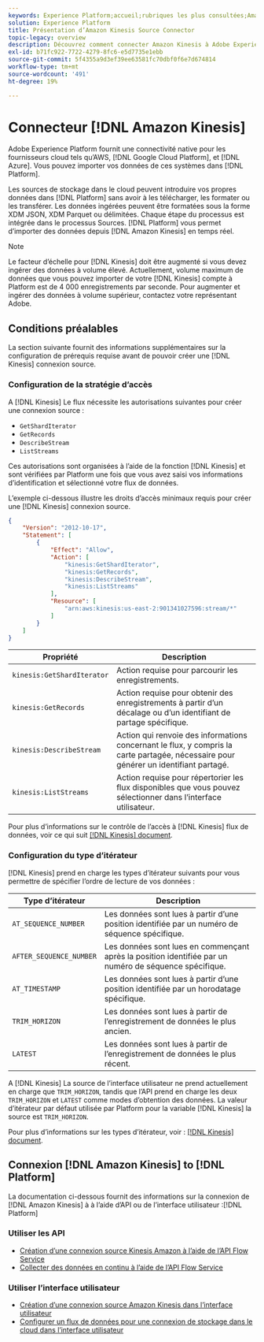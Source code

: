 ```yaml
---
keywords: Experience Platform;accueil;rubriques les plus consultées;Amazon Kinesis;amazon kinesis;Kinesis;kinesis
solution: Experience Platform
title: Présentation d’Amazon Kinesis Source Connector
topic-legacy: overview
description: Découvrez comment connecter Amazon Kinesis à Adobe Experience Platform à l’aide des API ou de l’interface utilisateur.
exl-id: b71fc922-7722-4279-8fc6-e5d7735e1ebb
source-git-commit: 5f4355a9d3ef39ee63581fc70dbf0f6e7d674814
workflow-type: tm+mt
source-wordcount: '491'
ht-degree: 19%

---
```


# Connecteur [!DNL Amazon Kinesis]

Adobe Experience Platform fournit une connectivité native pour les fournisseurs cloud tels qu’AWS, [!DNL Google Cloud Platform], et [!DNL Azure]. Vous pouvez importer vos données de ces systèmes dans [!DNL Platform].

Les sources de stockage dans le cloud peuvent introduire vos propres données dans [!DNL Platform] sans avoir à les télécharger, les formater ou les transférer. Les données ingérées peuvent être formatées sous la forme XDM JSON, XDM Parquet ou délimitées. Chaque étape du processus est intégrée dans le processus Sources. [!DNL Platform] vous permet d’importer des données depuis [!DNL Amazon Kinesis] en temps réel.

>[!NOTE]
>
>Le facteur d’échelle pour [!DNL Kinesis] doit être augmenté si vous devez ingérer des données à volume élevé. Actuellement, volume maximum de données que vous pouvez importer de votre [!DNL Kinesis] compte à Platform est de 4 000 enregistrements par seconde. Pour augmenter et ingérer des données à volume supérieur, contactez votre représentant Adobe.

## Conditions préalables

La section suivante fournit des informations supplémentaires sur la configuration de prérequis requise avant de pouvoir créer une [!DNL Kinesis] connexion source.

### Configuration de la stratégie d’accès

A [!DNL Kinesis] Le flux nécessite les autorisations suivantes pour créer une connexion source :

- `GetShardIterator`
- `GetRecords`
- `DescribeStream`
- `ListStreams`

Ces autorisations sont organisées à l’aide de la fonction [!DNL Kinesis] et sont vérifiées par Platform une fois que vous avez saisi vos informations d’identification et sélectionné votre flux de données.

L’exemple ci-dessous illustre les droits d’accès minimaux requis pour créer une [!DNL Kinesis] connexion source.

```json
{
    "Version": "2012-10-17",
    "Statement": [
        {
            "Effect": "Allow",
            "Action": [
                "kinesis:GetShardIterator",
                "kinesis:GetRecords",
                "kinesis:DescribeStream",
                "kinesis:ListStreams"
            ],
            "Resource": [
                "arn:aws:kinesis:us-east-2:901341027596:stream/*"
            ]
        }
    ]
}
```

| Propriété | Description |
| -------- | ----------- |
| `kinesis:GetShardIterator` | Action requise pour parcourir les enregistrements. |
| `kinesis:GetRecords` | Action requise pour obtenir des enregistrements à partir d’un décalage ou d’un identifiant de partage spécifique. |
| `kinesis:DescribeStream` | Action qui renvoie des informations concernant le flux, y compris la carte partagée, nécessaire pour générer un identifiant partagé. |
| `kinesis:ListStreams` | Action requise pour répertorier les flux disponibles que vous pouvez sélectionner dans l’interface utilisateur. |

Pour plus d’informations sur le contrôle de l’accès à [!DNL Kinesis] flux de données, voir ce qui suit [[!DNL Kinesis] document](https://docs.aws.amazon.com/streams/latest/dev/controlling-access.html).

### Configuration du type d’itérateur

[!DNL Kinesis] prend en charge les types d’itérateur suivants pour vous permettre de spécifier l’ordre de lecture de vos données :

| Type d’itérateur | Description |
| ------------- | ----------- |
| `AT_SEQUENCE_NUMBER` | Les données sont lues à partir d’une position identifiée par un numéro de séquence spécifique. |
| `AFTER_SEQUENCE_NUMBER` | Les données sont lues en commençant après la position identifiée par un numéro de séquence spécifique. |
| `AT_TIMESTAMP` | Les données sont lues à partir d’une position identifiée par un horodatage spécifique. |
| `TRIM_HORIZON` | Les données sont lues à partir de l’enregistrement de données le plus ancien. |
| `LATEST` | Les données sont lues à partir de l’enregistrement de données le plus récent. |

A [!DNL Kinesis] La source de l’interface utilisateur ne prend actuellement en charge que `TRIM_HORIZON`, tandis que l’API prend en charge les deux `TRIM_HORIZON` et `LATEST` comme modes d’obtention des données. La valeur d’itérateur par défaut utilisée par Platform pour la variable [!DNL Kinesis] la source est `TRIM_HORIZON`.

Pour plus d’informations sur les types d’itérateur, voir : [[!DNL Kinesis] document](https://docs.aws.amazon.com/kinesis/latest/APIReference/API_GetShardIterator.html#API_GetShardIterator_RequestSyntax).

## Connexion [!DNL Amazon Kinesis] to [!DNL Platform]

La documentation ci-dessous fournit des informations sur la connexion de [!DNL Amazon Kinesis] à à l’aide d’API ou de l’interface utilisateur :[!DNL Platform]

### Utiliser les API

- [Création d’une connexion source Kinesis Amazon à l’aide de l’API Flow Service](../../tutorials/api/create/cloud-storage/kinesis.md)
- [Collecter des données en continu à l’aide de l’API Flow Service](../../tutorials/api/collect/streaming.md)

### Utiliser l’interface utilisateur

- [Création d’une connexion source Amazon Kinesis dans l’interface utilisateur](../../tutorials/ui/create/cloud-storage/kinesis.md)
- [Configurer un flux de données pour une connexion de stockage dans le cloud dans l’interface utilisateur](../../tutorials/ui/dataflow/streaming/cloud-storage-streaming.md)
